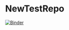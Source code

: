 # NewTestRepo
[![Binder](https://mybinder.org/badge_logo.svg)](https://mybinder.org/v2/gh/grayandgrainy810/HEAD)
